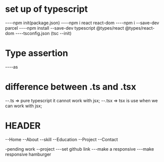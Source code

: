 # set up of typescript

----npm init(package.json)
----npm i react react-dom
----npm i --save-dev parcel
----npm install --save-dev typescript @types/react @types/react-dom
----tsconfig.json (tsc --init)

# Type assertion

----as

# difference between .ts and .tsx

--.ts => pure typescript it cannot work with jsx;
--.tsx => tsx is use when we can work with jsx;

# HEADER

--Home
--About
--skill
--Education
--Project
--Contact

-pending work
 --project 
   ---set github link 
   ---make a responsive
   ---make responsive hamburger 
 
